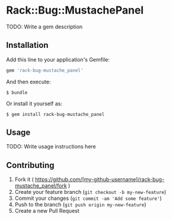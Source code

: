 # Rack::Bug::MustachePanel

TODO: Write a gem description

## Installation

Add this line to your application's Gemfile:

```ruby
gem 'rack-bug-mustache_panel'
```

And then execute:

    $ bundle

Or install it yourself as:

    $ gem install rack-bug-mustache_panel

## Usage

TODO: Write usage instructions here

## Contributing

1. Fork it ( https://github.com/[my-github-username]/rack-bug-mustache_panel/fork )
2. Create your feature branch (`git checkout -b my-new-feature`)
3. Commit your changes (`git commit -am 'Add some feature'`)
4. Push to the branch (`git push origin my-new-feature`)
5. Create a new Pull Request
